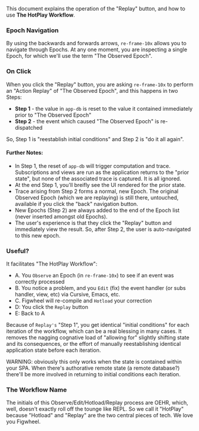 This document explains the operation of the "Replay" button, and how to use **The HotPlay Workflow**.

### Epoch Navigation 

By using the backwards and forwards arrows, `re-frame-10x` allows you to navigate through Epochs.
At any one moment, you are inspecting a single Epoch, for which we'll use the term "The Observed Epoch".

### On Click

When you click the "Replay" button, you are asking `re-frame-10x` to perform
an "Action Replay" of "The Observed Epoch", and this happens in two Steps: 
 - **Step 1** - the value in `app-db` is reset to the value it contained immediately prior to "The Observed Epoch"
 - **Step 2** - the event which caused "The Observed Epoch" is re-dispatched
 
So, Step 1 is "reestablish initial conditions" and Step 2 is "do it all again".

#### Further Notes:
  - In Step 1, the reset of `app-db` will trigger computation and trace.
    Subscriptions and views are run as the application returns to the "prior state", 
    but none of the associated trace is captured. It is all ignored.
  - At the end  Step 1, you'll breifly see the UI rendered for the prior state.
  - Trace arising from Step 2 forms a normal, new Epoch. The original Observed Epoch (which we are replaying) 
    is still there, untouched, available if you click the "back" navigation button. 
  - New Epochs (Step 2) are always added to the end of the Epoch list (never inserted amongst old Epochs). 
  - The user's experience is that they click the "Replay" button 
    and immediately view the result. So, after Step 2, the user is auto-navigated to this new epoch.

### Useful? 

It facilitates "The HotPlay Workflow": 
  - A. You `Observe` an Epoch (in `re-frame-10x`) to see if an event was correctly processed 
  - B. You notice a problem, and you `Edit` (fix) the event handler (or subs handler, view, etc) via Cursive, Emacs, etc.
  - C. Figwheel will re-compile and `Hotload` your correction
  - D: You click the `Replay` button
  - E: Back to A

Because of `Replay's` "Step 1", you get identical "initial conditions" for
each iteration of the workflow, which can be a real blessing in many cases. It removes the nagging 
cognative load of "allowing for" slightly shifting state and its consequences, or
the effort of manually reestablishing identical application state before each iteration.

WARNING: obviously this only works when the state is contained within your SPA. When 
there's authorative remote state (a remote database?) there'll be more involved in 
returning to initial conditions each iteration.

### The Workflow Name

The initials of this Observe/Edit/Hotload/Replay process are OEHR, which, well, doesn't exactly roll off the tounge like REPL.
So we call it "HotPlay" because "Hotload" and "Replay" are the two central pieces of tech. We love you Figwheel.

